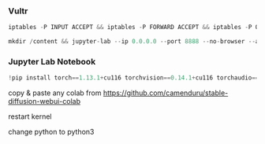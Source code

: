 ### Vultr
```py
iptables -P INPUT ACCEPT && iptables -P FORWARD ACCEPT && iptables -P OUTPUT ACCEPT && pip install jupyterlab && tmux
```

```py
mkdir /content && jupyter-lab --ip 0.0.0.0 --port 8888 --no-browser --allow-root --NotebookApp.token='' --NotebookApp.password='' --NotebookApp.tornado_settings="{'headers': {'Content-Security-Policy': 'frame-ancestors *'}}" --NotebookApp.cookie_options="{'SameSite': 'None', 'Secure': True}" --NotebookApp.disable_check_xsrf=True --notebook-dir=/content
```

### Jupyter Lab Notebook

```py
!pip install torch==1.13.1+cu116 torchvision==0.14.1+cu116 torchaudio==0.13.1 --extra-index-url https://download.pytorch.org/whl/cu116
```

copy & paste any colab from https://github.com/camenduru/stable-diffusion-webui-colab

restart kernel

change python to python3
